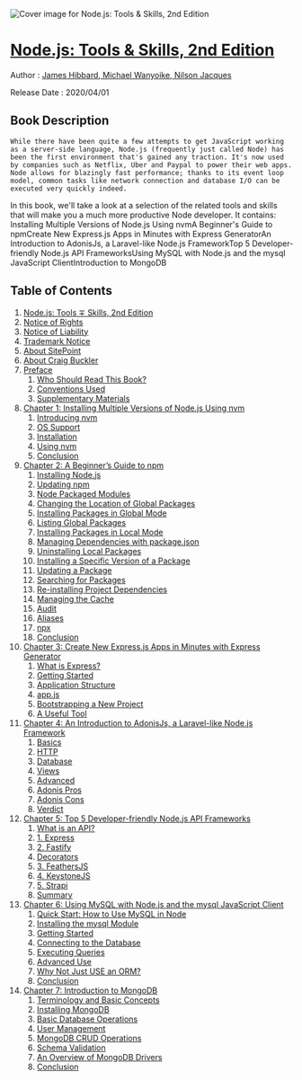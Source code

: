 ![Cover image for Node.js: Tools &amp; Skills, 2nd Edition](https://imgdetail.ebookreading.net/cover/cover/20200920/EB9781098122836.jpg)

[Node.js: Tools &amp; Skills, 2nd Edition](https://ebookreading.net/view/book/Node.js%3A+Tools+%26amp%3B+Skills%2C+2nd+Edition-EB9781098122836_1.html "Node.js: Tools &amp; Skills, 2nd Edition")
====================================================================================================================

Author : [James Hibbard](https://ebookreading.net/search/author/James+Hibbard),[ 
            Michael Wanyoike](https://ebookreading.net/search/author/+%0D%0A++++++++++++Michael+Wanyoike),[ 
            Nilson Jacques](https://ebookreading.net/search/author/+%0D%0A++++++++++++Nilson+Jacques)

Release Date : 2020/04/01

Book Description
-----------------


    
    While there have been quite a few attempts to get JavaScript working as a server-side language, Node.js (frequently just called Node) has been the first environment that's gained any traction. It's now used by companies such as Netflix, Uber and Paypal to power their web apps. Node allows for blazingly fast performance; thanks to its event loop model, common tasks like network connection and database I/O can be executed very quickly indeed.
In this book, we'll take a look at a selection of the related tools and skills that will make you a much more productive Node developer. It contains:
Installing Multiple Versions of Node.js Using nvmA Beginner's Guide to npmCreate New Express.js Apps in Minutes with Express GeneratorAn Introduction to AdonisJs, a Laravel-like Node.js FrameworkTop 5 Developer-friendly Node.js API FrameworksUsing MySQL with Node.js and the mysql JavaScript ClientIntroduction to MongoDB
  

Table of Contents
-----------------

1. [Node.js: Tools ∓ Skills, 2nd Edition](https://ebookreading.net/view/book/Node.js%3A+Tools+%26amp%3B+Skills%2C+2nd+Edition-EB9781098122836_1.html)
1. [Notice of Rights](https://ebookreading.net/view/book/Node.js%3A+Tools+%26amp%3B+Skills%2C+2nd+Edition-EB9781098122836_1.html#sigil_toc_id_1)
1. [Notice of Liability](https://ebookreading.net/view/book/Node.js%3A+Tools+%26amp%3B+Skills%2C+2nd+Edition-EB9781098122836_1.html#sigil_toc_id_2)
1. [Trademark Notice](https://ebookreading.net/view/book/Node.js%3A+Tools+%26amp%3B+Skills%2C+2nd+Edition-EB9781098122836_1.html#sigil_toc_id_3)
1. [About SitePoint](https://ebookreading.net/view/book/Node.js%3A+Tools+%26amp%3B+Skills%2C+2nd+Edition-EB9781098122836_1.html#sigil_toc_id_4)
1. [About Craig Buckler](https://ebookreading.net/view/book/Node.js%3A+Tools+%26amp%3B+Skills%2C+2nd+Edition-EB9781098122836_1.html#sigil_toc_id_5)
1. [Preface](https://ebookreading.net/view/book/Node.js%3A+Tools+%26amp%3B+Skills%2C+2nd+Edition-EB9781098122836_2.html)
    1. [Who Should Read This Book?](https://ebookreading.net/view/book/Node.js%3A+Tools+%26amp%3B+Skills%2C+2nd+Edition-EB9781098122836_2.html#who-should-read-thi)
    1. [Conventions Used](https://ebookreading.net/view/book/Node.js%3A+Tools+%26amp%3B+Skills%2C+2nd+Edition-EB9781098122836_2.html#preface-conventions)
    1. [Supplementary Materials](https://ebookreading.net/view/book/Node.js%3A+Tools+%26amp%3B+Skills%2C+2nd+Edition-EB9781098122836_2.html#supp-mat)
1. [Chapter 1: Installing Multiple Versions of Node.js Using nvm](https://ebookreading.net/view/book/Node.js%3A+Tools+%26amp%3B+Skills%2C+2nd+Edition-EB9781098122836_3.html)
    1. [Introducing nvm](https://ebookreading.net/view/book/Node.js%3A+Tools+%26amp%3B+Skills%2C+2nd+Edition-EB9781098122836_3.html#introducing-nvm)
    1. [OS Support](https://ebookreading.net/view/book/Node.js%3A+Tools+%26amp%3B+Skills%2C+2nd+Edition-EB9781098122836_3.html#os-support)
    1. [Installation](https://ebookreading.net/view/book/Node.js%3A+Tools+%26amp%3B+Skills%2C+2nd+Edition-EB9781098122836_3.html#installation)
    1. [Using nvm](https://ebookreading.net/view/book/Node.js%3A+Tools+%26amp%3B+Skills%2C+2nd+Edition-EB9781098122836_3.html#using-nvm)
    1. [Conclusion](https://ebookreading.net/view/book/Node.js%3A+Tools+%26amp%3B+Skills%2C+2nd+Edition-EB9781098122836_3.html#conclusion)
1. [Chapter 2: A Beginner’s Guide to npm](https://ebookreading.net/view/book/Node.js%3A+Tools+%26amp%3B+Skills%2C+2nd+Edition-EB9781098122836_4.html)
    1. [Installing Node.js](https://ebookreading.net/view/book/Node.js%3A+Tools+%26amp%3B+Skills%2C+2nd+Edition-EB9781098122836_4.html#installing-node-js)
    1. [Updating npm](https://ebookreading.net/view/book/Node.js%3A+Tools+%26amp%3B+Skills%2C+2nd+Edition-EB9781098122836_4.html#updating-npm)
    1. [Node Packaged Modules](https://ebookreading.net/view/book/Node.js%3A+Tools+%26amp%3B+Skills%2C+2nd+Edition-EB9781098122836_4.html#node-packaged-modul)
    1. [Changing the Location of Global Packages](https://ebookreading.net/view/book/Node.js%3A+Tools+%26amp%3B+Skills%2C+2nd+Edition-EB9781098122836_4.html#changing-the-locati)
    1. [Installing Packages in Global Mode](https://ebookreading.net/view/book/Node.js%3A+Tools+%26amp%3B+Skills%2C+2nd+Edition-EB9781098122836_4.html#installing-packages)
    1. [Listing Global Packages](https://ebookreading.net/view/book/Node.js%3A+Tools+%26amp%3B+Skills%2C+2nd+Edition-EB9781098122836_4.html#listing-global-pack)
    1. [Installing Packages in Local Mode](https://ebookreading.net/view/book/Node.js%3A+Tools+%26amp%3B+Skills%2C+2nd+Edition-EB9781098122836_4.html#installing-packages)
    1. [Managing Dependencies with package.json](https://ebookreading.net/view/book/Node.js%3A+Tools+%26amp%3B+Skills%2C+2nd+Edition-EB9781098122836_4.html#managing-dependenci)
    1. [Uninstalling Local Packages](https://ebookreading.net/view/book/Node.js%3A+Tools+%26amp%3B+Skills%2C+2nd+Edition-EB9781098122836_4.html#uninstalling-local-)
    1. [Installing a Specific Version of a Package](https://ebookreading.net/view/book/Node.js%3A+Tools+%26amp%3B+Skills%2C+2nd+Edition-EB9781098122836_4.html#installing-a-specif)
    1. [Updating a Package](https://ebookreading.net/view/book/Node.js%3A+Tools+%26amp%3B+Skills%2C+2nd+Edition-EB9781098122836_4.html#updating-a-package)
    1. [Searching for Packages](https://ebookreading.net/view/book/Node.js%3A+Tools+%26amp%3B+Skills%2C+2nd+Edition-EB9781098122836_4.html#searching-for-packa)
    1. [Re-installing Project Dependencies](https://ebookreading.net/view/book/Node.js%3A+Tools+%26amp%3B+Skills%2C+2nd+Edition-EB9781098122836_4.html#re-installing-proje)
    1. [Managing the Cache](https://ebookreading.net/view/book/Node.js%3A+Tools+%26amp%3B+Skills%2C+2nd+Edition-EB9781098122836_4.html#managing-the-cache)
    1. [Audit](https://ebookreading.net/view/book/Node.js%3A+Tools+%26amp%3B+Skills%2C+2nd+Edition-EB9781098122836_4.html#audit)
    1. [Aliases](https://ebookreading.net/view/book/Node.js%3A+Tools+%26amp%3B+Skills%2C+2nd+Edition-EB9781098122836_4.html#aliases)
    1. [npx](https://ebookreading.net/view/book/Node.js%3A+Tools+%26amp%3B+Skills%2C+2nd+Edition-EB9781098122836_4.html#npx)
    1. [Conclusion](https://ebookreading.net/view/book/Node.js%3A+Tools+%26amp%3B+Skills%2C+2nd+Edition-EB9781098122836_4.html#conclusion)
1. [Chapter 3: Create New Express.js Apps in Minutes with Express Generator](https://ebookreading.net/view/book/Node.js%3A+Tools+%26amp%3B+Skills%2C+2nd+Edition-EB9781098122836_5.html)
    1. [What is Express?](https://ebookreading.net/view/book/Node.js%3A+Tools+%26amp%3B+Skills%2C+2nd+Edition-EB9781098122836_5.html#what-is-express-)
    1. [Getting Started](https://ebookreading.net/view/book/Node.js%3A+Tools+%26amp%3B+Skills%2C+2nd+Edition-EB9781098122836_5.html#getting-started)
    1. [Application Structure](https://ebookreading.net/view/book/Node.js%3A+Tools+%26amp%3B+Skills%2C+2nd+Edition-EB9781098122836_5.html#application-structu)
    1. [app.js](https://ebookreading.net/view/book/Node.js%3A+Tools+%26amp%3B+Skills%2C+2nd+Edition-EB9781098122836_5.html#app-js)
    1. [Bootstrapping a New Project](https://ebookreading.net/view/book/Node.js%3A+Tools+%26amp%3B+Skills%2C+2nd+Edition-EB9781098122836_5.html#bootstrapping-a-new)
    1. [A Useful Tool](https://ebookreading.net/view/book/Node.js%3A+Tools+%26amp%3B+Skills%2C+2nd+Edition-EB9781098122836_5.html#a-useful-tool)
1. [Chapter 4: An Introduction to AdonisJs, a Laravel-like Node.js Framework](https://ebookreading.net/view/book/Node.js%3A+Tools+%26amp%3B+Skills%2C+2nd+Edition-EB9781098122836_6.html)
    1. [Basics](https://ebookreading.net/view/book/Node.js%3A+Tools+%26amp%3B+Skills%2C+2nd+Edition-EB9781098122836_6.html#basics)
    1. [HTTP](https://ebookreading.net/view/book/Node.js%3A+Tools+%26amp%3B+Skills%2C+2nd+Edition-EB9781098122836_6.html#http)
    1. [Database](https://ebookreading.net/view/book/Node.js%3A+Tools+%26amp%3B+Skills%2C+2nd+Edition-EB9781098122836_6.html#database)
    1. [Views](https://ebookreading.net/view/book/Node.js%3A+Tools+%26amp%3B+Skills%2C+2nd+Edition-EB9781098122836_6.html#views)
    1. [Advanced](https://ebookreading.net/view/book/Node.js%3A+Tools+%26amp%3B+Skills%2C+2nd+Edition-EB9781098122836_6.html#advanced)
    1. [Adonis Pros](https://ebookreading.net/view/book/Node.js%3A+Tools+%26amp%3B+Skills%2C+2nd+Edition-EB9781098122836_6.html#adonis-pros)
    1. [Adonis Cons](https://ebookreading.net/view/book/Node.js%3A+Tools+%26amp%3B+Skills%2C+2nd+Edition-EB9781098122836_6.html#adonis-cons)
    1. [Verdict](https://ebookreading.net/view/book/Node.js%3A+Tools+%26amp%3B+Skills%2C+2nd+Edition-EB9781098122836_6.html#verdict)
1. [Chapter 5: Top 5 Developer-friendly Node.js API Frameworks](https://ebookreading.net/view/book/Node.js%3A+Tools+%26amp%3B+Skills%2C+2nd+Edition-EB9781098122836_7.html)
    1. [What is an API?](https://ebookreading.net/view/book/Node.js%3A+Tools+%26amp%3B+Skills%2C+2nd+Edition-EB9781098122836_7.html#what-is-an-api-)
    1. [1. Express](https://ebookreading.net/view/book/Node.js%3A+Tools+%26amp%3B+Skills%2C+2nd+Edition-EB9781098122836_7.html#express)
    1. [2. Fastify](https://ebookreading.net/view/book/Node.js%3A+Tools+%26amp%3B+Skills%2C+2nd+Edition-EB9781098122836_7.html#fastify)
    1. [Decorators](https://ebookreading.net/view/book/Node.js%3A+Tools+%26amp%3B+Skills%2C+2nd+Edition-EB9781098122836_7.html#decorators)
    1. [3. FeathersJS](https://ebookreading.net/view/book/Node.js%3A+Tools+%26amp%3B+Skills%2C+2nd+Edition-EB9781098122836_7.html#feathersjs)
    1. [4. KeystoneJS](https://ebookreading.net/view/book/Node.js%3A+Tools+%26amp%3B+Skills%2C+2nd+Edition-EB9781098122836_7.html#keystonejs)
    1. [5. Strapi](https://ebookreading.net/view/book/Node.js%3A+Tools+%26amp%3B+Skills%2C+2nd+Edition-EB9781098122836_7.html#strapi)
    1. [Summary](https://ebookreading.net/view/book/Node.js%3A+Tools+%26amp%3B+Skills%2C+2nd+Edition-EB9781098122836_7.html#summary)
1. [Chapter 6: Using MySQL with Node.js and the mysql JavaScript Client](https://ebookreading.net/view/book/Node.js%3A+Tools+%26amp%3B+Skills%2C+2nd+Edition-EB9781098122836_8.html)
    1. [Quick Start: How to Use MySQL in Node](https://ebookreading.net/view/book/Node.js%3A+Tools+%26amp%3B+Skills%2C+2nd+Edition-EB9781098122836_8.html#quick-start-how-to-)
    1. [Installing the mysql Module](https://ebookreading.net/view/book/Node.js%3A+Tools+%26amp%3B+Skills%2C+2nd+Edition-EB9781098122836_8.html#installing-the-mysq)
    1. [Getting Started](https://ebookreading.net/view/book/Node.js%3A+Tools+%26amp%3B+Skills%2C+2nd+Edition-EB9781098122836_8.html#getting-started)
    1. [Connecting to the Database](https://ebookreading.net/view/book/Node.js%3A+Tools+%26amp%3B+Skills%2C+2nd+Edition-EB9781098122836_8.html#connecting-to-the-d)
    1. [Executing Queries](https://ebookreading.net/view/book/Node.js%3A+Tools+%26amp%3B+Skills%2C+2nd+Edition-EB9781098122836_8.html#executing-queries)
    1. [Advanced Use](https://ebookreading.net/view/book/Node.js%3A+Tools+%26amp%3B+Skills%2C+2nd+Edition-EB9781098122836_8.html#advanced-use)
    1. [Why Not Just USE an ORM?](https://ebookreading.net/view/book/Node.js%3A+Tools+%26amp%3B+Skills%2C+2nd+Edition-EB9781098122836_8.html#why-not-just-use-an)
    1. [Conclusion](https://ebookreading.net/view/book/Node.js%3A+Tools+%26amp%3B+Skills%2C+2nd+Edition-EB9781098122836_8.html#conclusion)
1. [Chapter 7: Introduction to MongoDB](https://ebookreading.net/view/book/Node.js%3A+Tools+%26amp%3B+Skills%2C+2nd+Edition-EB9781098122836_9.html)
    1. [Terminology and Basic Concepts](https://ebookreading.net/view/book/Node.js%3A+Tools+%26amp%3B+Skills%2C+2nd+Edition-EB9781098122836_9.html#terminology-and-bas)
    1. [Installing MongoDB](https://ebookreading.net/view/book/Node.js%3A+Tools+%26amp%3B+Skills%2C+2nd+Edition-EB9781098122836_9.html#installing-mongodb)
    1. [Basic Database Operations](https://ebookreading.net/view/book/Node.js%3A+Tools+%26amp%3B+Skills%2C+2nd+Edition-EB9781098122836_9.html#basic-database-oper)
    1. [User Management](https://ebookreading.net/view/book/Node.js%3A+Tools+%26amp%3B+Skills%2C+2nd+Edition-EB9781098122836_9.html#user-management)
    1. [MongoDB CRUD Operations](https://ebookreading.net/view/book/Node.js%3A+Tools+%26amp%3B+Skills%2C+2nd+Edition-EB9781098122836_9.html#mongodb-crud-operat)
    1. [Schema Validation](https://ebookreading.net/view/book/Node.js%3A+Tools+%26amp%3B+Skills%2C+2nd+Edition-EB9781098122836_9.html#schema-validation)
    1. [An Overview of MongoDB Drivers](https://ebookreading.net/view/book/Node.js%3A+Tools+%26amp%3B+Skills%2C+2nd+Edition-EB9781098122836_9.html#an-overview-of-mong)
    1. [Conclusion](https://ebookreading.net/view/book/Node.js%3A+Tools+%26amp%3B+Skills%2C+2nd+Edition-EB9781098122836_9.html#conclusion)
